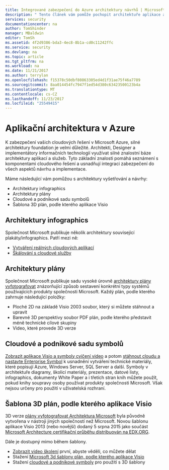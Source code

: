 ```yaml
---
title: Integrované zabezpečení do Azure architektury návrhů | Microsoft Docs
description: " Tento článek vám pomůže pochopit architektuře aplikace a služby v Azure, aby bylo snazší integrovat do návrh a implementaci zabezpečení. "
services: security
documentationcenter: na
author: TomShinder
manager: MBaldwin
editor: TomSh
ms.assetid: 4f2d9386-bda3-4ec8-8b1a-cd0c11242ffc
ms.service: security
ms.devlang: na
ms.topic: article
ms.tgt_pltfrm: na
ms.workload: na
ms.date: 11/21/2017
ms.author: terrylan
ms.openlocfilehash: f15378c50dbf80863305ed4d1f31ae75f46a7789
ms.sourcegitcommit: 8aa014454fc7947f1ed54d380c63423500123b4a
ms.translationtype: MT
ms.contentlocale: cs-CZ
ms.lasthandoff: 11/23/2017
ms.locfileid: "25549415"
---
```

# <a name="application-architecture-on-azure"></a>Aplikační architektura v Azure
K zabezpečení vašich cloudových řešení v Microsoft Azure, silné architektury foundation je velmi důležité. Architekti, Designer a implementátory informačních technologií využívat silné znalostní báze architektury aplikací a služeb. Tyto základní znalosti pomáhá seznámení s komponentami cloudového řešení a usnadňují integraci zabezpečení do všech aspektů návrhu a implementace.

Máme následující vám pomůžou s architektury vyšetřování a návrhy:

* Architektury infographics
* Architektury plány
* Cloudové a podnikové sadu symbolů
* Šablona 3D plán, podle kterého aplikace Visio

## <a name="architectural-infographics"></a>Architektury infographics
Společnost Microsoft publikuje několik architektury související plakáty/infographics. Patří mezi ně:

* [Vytváření reálných cloudových aplikací](https://azure.microsoft.com/documentation/infographics/building-real-world-cloud-apps/)
* [Škálování s cloudové služby](https://azure.microsoft.com/documentation/infographics/cloud-services/)

## <a name="architectural-blueprints"></a>Architektury plány
Společnost Microsoft publikuje sadu vysoké úrovně [architektury plány vyfotografovat](http://aka.ms/azblueprints) znázorňující způsob sestavení konkrétní typy systémů používajících produkty společnosti Microsoft.
Každý plán, podle kterého zahrnuje následující položky:

* Ploché 2D na základě Visio 2003 soubor, který si můžete stáhnout a upravit
* Barevné 3D perspektivy soubor PDF plán, podle kterého představit méně technické cílové skupiny
* Video, které provede 3D verze

## <a name="cloud-and-enterprise-symbol-set"></a>Cloudové a podnikové sadu symbolů
[Zobrazit aplikace Visio a symboly cvičení video](http://aka.ms/CnESymbolsVideo) a potom [stáhnout cloudu a nastavte Enterprise Symbol](http://aka.ms/CnESymbols) k usnadnění vytváření technické materiály, které popisují Azure, Windows Server, SQL Server a další. Symboly v architektuře diagramy, školicí materiály, prezentace, datové listy, infographics, dokumenty White Paper a i třetích stran knih můžete použít, pokud knihy soupravy osoby používat produkty společnosti Microsoft. Však nejsou určeny pro použití v uživatelská rozhraní.

## <a name="3d-blueprint-visio-template"></a>Šablona 3D plán, podle kterého aplikace Visio
3D verze [plány vyfotografovat Architektura Microsoft](http://aka.ms/azblueprints) byla původně vytvořena v nástroji jiných společností než Microsoft. Novou šablonu aplikace Visio 2013 (nebo novější) dodaný 5 srpna 2015 jako součást [Microsoft Architecture certifikační průběhu distribuován na EDX.ORG](https://docs.microsoft.com/azure/architecture/#microsoft-architecture-certification-course).

Dále je dostupný mimo během šablony.

* [Zobrazit video školení](http://aka.ms/3dBlueprintTemplateVideo) první, abyste věděli, co můžete dělat
* Stažení [Microsoft 3d šablony plán, podle kterého aplikace Visio](http://aka.ms/3DBlueprintTemplate)
* Stažení [cloudové a podnikové symboly](https://docs.microsoft.com/azure/architecture/#drawing-symbol-and-icon-sets) pro použití s 3D šablony
